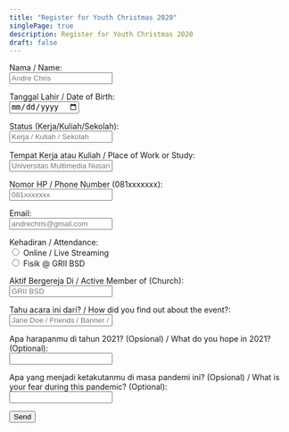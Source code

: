 ```yaml
---
title: "Register for Youth Christmas 2020"
singlePage: true
description: Register for Youth Christmas 2020
draft: false
---
```


<form action="https://getform.io/f/585e104a-cd2d-41c3-947d-ad041c9919c9" method="POST">

<label for="name">Nama / Name:</label><br>
<input type="text" name="name" placeholder="Andre Chris">

<label for="birthdate">Tanggal Lahir / Date of Birth:</label><br>
<input type="date" name="birthdate">

<label for="status">Status (Kerja/Kuliah/Sekolah):</label><br>
<input type="text" name="status" placeholder="Kerja / Kuliah / Sekolah">

<label for="place-of-work">Tempat Kerja atau Kuliah / Place of Work or Study:</label><br>
<input type="text" name="place-of-work" placeholder="Universitas Multimedia Nusantara">

<label for="phonenumber">Nomor HP / Phone Number (081xxxxxxx):</label></br>
<input type="number" name="phonenumber" placeholder="081xxxxxxx">

<label for="email">Email:</label><br>
<input type="email" name="email" placeholder="andrechris@gmail.com">

<label for="attendance">Kehadiran / Attendance:</label><br>
<input type="radio" id="online" name="attendance" value="online">
<label for="online">Online / Live Streaming</label><br>
<input type="radio" id="fisik" name="attendance" value="fisik">
<label for="fisik">Fisik @ GRII BSD</label><br>

<label for="church">Aktif Bergereja Di / Active Member of (Church):</label><br>
<input type="text" name="church" placeholder="GRII BSD">

<label for="referral">Tahu acara ini dari? / How did you find out about the event?:</label><br>
<input type="text" name="referral" placeholder="Jane Doe / Friends / Banner / Instagram">

<label for="first-qn">Apa harapanmu di tahun 2021? (Opsional) / What do you hope in 2021? (Optional):</label></br>
<input type="text" name="first-qn">

<label for="second-qn">Apa yang menjadi ketakutanmu di masa pandemi ini? (Opsional) / What is your fear during this pandemic? (Optional):</label></br>
<input type="text" name="second-qn">

<button type="submit">Send</button>

</form>
